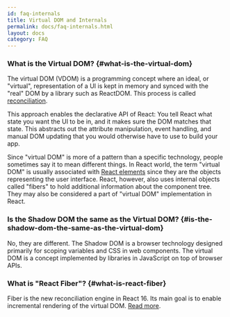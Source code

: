 ```yaml
---
id: faq-internals
title: Virtual DOM and Internals
permalink: docs/faq-internals.html
layout: docs
category: FAQ
---
```


### What is the Virtual DOM? {#what-is-the-virtual-dom}

The virtual DOM (VDOM) is a programming concept where an ideal, or "virtual", representation of a UI is kept in memory and synced with the "real" DOM by a library such as ReactDOM. This process is called [reconciliation](/docs/reconciliation.html).

This approach enables the declarative API of React: You tell React what state you want the UI to be in, and it makes sure the DOM matches that state. This abstracts out the attribute manipulation, event handling, and manual DOM updating that you would otherwise have to use to build your app.

Since "virtual DOM" is more of a pattern than a specific technology, people sometimes say it to mean different things. In React world, the term "virtual DOM" is usually associated with [React elements](/docs/rendering-elements.html) since they are the objects representing the user interface. React, however, also uses internal objects called "fibers" to hold additional information about the component tree. They may also be considered a part of "virtual DOM" implementation in React.

### Is the Shadow DOM the same as the Virtual DOM? {#is-the-shadow-dom-the-same-as-the-virtual-dom}

No, they are different. The Shadow DOM is a browser technology designed primarily for scoping variables and CSS in web components. The virtual DOM is a concept implemented by libraries in JavaScript on top of browser APIs.

### What is "React Fiber"? {#what-is-react-fiber}

Fiber is the new reconciliation engine in React 16. Its main goal is to enable incremental rendering of the virtual DOM. [Read more](https://github.com/acdlite/react-fiber-architecture).
